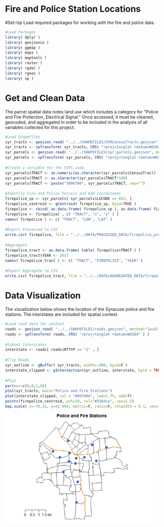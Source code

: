 # Fire and Police Station Locations



#Set-Up
Load required packages for working with the fire and police data.

```r
#Load Packages
library( dplyr )
library( geojsonio )
library( ggmap )
library( maps )
library( maptools )
library( raster )
library( rgdal )
library( rgeos )
library( sp )
```

# Get and Clean Data
The parcel spatial data notes land use which includes a category for "Police and Fire Protection, Electrical Signal."  Once accessed, it must be cleaned, geocoded, and aggregated in order to be included in the analysis of all variables collected for this project. 

```r
#Load Shapefiles
syr_tracts <- geojson_read( "../../SHAPEFILES/SYRCensusTracts.geojson", method="local", what="sp" )
syr_tracts <- spTransform( syr_tracts, CRS( "+proj=longlat +datum=WGS84" ) )
syr_parcels <- geojson_read( "../../SHAPEFILES/syr_parcels.geojson", method="local", what="sp" )
syr_parcels <- spTransform( syr_parcels, CRS( "+proj=longlat +datum=WGS84" ) )

#Create a variable for the FIPS code
syr_parcels$TRACT <- as.numeric(as.character(syr_parcels$CensusTrac))
syr_parcels$TRACT <- as.character(syr_parcels$TRACT*100)
syr_parcels$TRACT <- paste("3606700", syr_parcels$TRACT, sep="")

#Identify Fire and Police Parcels and Add Coordinates
firepolice_sp <- syr_parcels[ syr_parcels$LUCODE == 662, ]
firepolice_centroid <- gCentroid( firepolice_sp, byid=TRUE )
firepolice <- cbind( as.data.frame( firepolice_sp ), as.data.frame( firepolice_centroid ) )
firepolice <- firepolice[ , c( "TRACT", "x", "y" ) ]
names( firepolice ) <- c( "TRACT", "LON", "LAT" )

#Export Processed to CSV
write.csv( firepolice, file = "../../DATA/PROCESSED_DATA/firepolice_processed.csv", row.names=FALSE )

#Aggregate
firepolice_tract <- as.data.frame( table( firepolice$TRACT ) )
firepolice_tract$YEAR <- 2017
names( firepolice_tract ) <- c( "TRACT", "FIREPOLICE", "YEAR" )

#Export Aggregate to CSV
write.csv( firepolice_tract, file = "../../DATA/AGGREGATED_DATA/firepolice_aggregated.csv", row.names=FALSE )
```

# Data Visualization
The visualization below shows the location of the Syracuse police and fire stations.  The interstates are included for spatial context.

```r
#Load road data for context
roads <- geojson_read( "../../SHAPEFILES/roads.geojson", method="local", what="sp" )
roads <- spTransform( roads, CRS( "+proj=longlat +datum=WGS84" ) )

#Subset Interstates
interstate <- roads[ roads$RTTYP == "I" , ]

#Clip Roads
syr_outline <- gBuffer( syr_tracts, width=.000, byid=F )
interstate_clipped <- gIntersection(syr_outline, interstate, byid = TRUE, drop_lower_td = TRUE)

#Plot
par(mar=c(0,0,1,0))
plot(syr_tracts, main="Police and Fire Stations")
plot(interstate_clipped, col = "#dd7804", lwd=1.75, add=T)
points(firepolice_centroid, pch=19, col="#316dce", cex=1.5)
map.scale( x=-76.22, y=42.994, metric=F, ratio=F, relwidth = 0.1, cex=1 )
```

![](firepolice_files/figure-html/unnamed-chunk-3-1.png)<!-- -->
